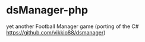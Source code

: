 # dsManager-php
yet another Football Manager game (porting of the C# https://github.com/vikkio88/dsmanager)
